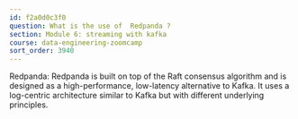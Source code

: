 ```yaml
---
id: f2a0d0c3f0
question: What is the use of  Redpanda ?
section: Module 6: streaming with kafka
course: data-engineering-zoomcamp
sort_order: 3940
---
```


Redpanda: Redpanda is built on top of the Raft consensus algorithm and is designed as a high-performance, low-latency alternative to Kafka. It uses a log-centric architecture similar to Kafka but with different underlying principles.

